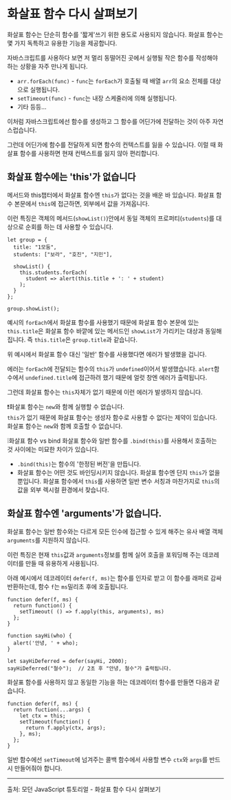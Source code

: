 # 화살표 함수 다시 살펴보기

화살표 함수는 단순히 함수를 '짧게'쓰기 위한 용도로 사용되지 않습니다. 화살표 함수는 몇 가지 독특하고 유용한 기능을 제공합니다.   
   
자바스크립트를 사용하다 보면 저 멀리 동떨어진 곳에서 실행될 작은 함수를 작성해야 하는 상황을 자주 만나게 됩니다.   
   
- `arr.forEach(func)` - `func`는 `forEach`가 호출될 때 배열 `arr`의 요소 전체를 대상으로 실행됩니다.
- `setTimeout(func)` - `func`는 내장 스케줄러에 의해 실행됩니다.
- 기타 등등...

이처럼 자바스크립트에선 함수를 생성하고 그 함수를 어딘가에 전달하는 것이 아주 자연스럽습니다.   
   
그런데 어딘가에 함수를 전달하게 되면 함수의 컨텍스트를 잃을 수 있습니다. 이럴 때 화살표 함수를 사용하면 현재 컨텍스트를 잃지 않아 편리합니다.   


## 화살표 함수에는 'this'가 없습니다
   
메서드와 this챕터에서 화살표 함수엔 `this`가 없다는 것을 배운 바 있습니다. 화살표 함수 본문에서 `this`에 접근하면, 외부에서 값을 가져옵니다.   
   
이런 특징은 객체의 메서드(`showList()`)안에서 동일 객체의 프로퍼티(`students`)를 대상으로 순회를 하는 데 사용할 수 있습니다.
```
let group = {
  title: "1모둠",
  students: ["보라", "호진", "지민"],

  showList() {
    this.students.forEach(
      student => alert(this.title + ': ' + student)
    );
  }
};

group.showList();
```
예시의 `forEach`에서 화살표 함수를 사용했기 때문에 화살표 함수 본문에 있는 `this.title`은 화살표 함수 바깥에 있는 메서드인 `showList`가 가리키는 대상과 동일해집니다. 즉 `this.title`은 `group.title`과 같습니다.   
   
위 예시에서 화살표 함수 대신 '일반' 함수를 사용했다면 에러가 발생했을 겁니다.   
   
에러는 `forEach`에 전달되는 함수의 `this`가 `undefined`이어서 발생했습니다. `alert`함수에서 `undefined.title`에 접근하려 했기 때문에 얼럿 창엔 에러가 출력됩니다.   
   
그런데 화살표 함수는 `this`자체가 없기 때문에 이런 에러가 발생하지 않습니다.   
   
❗화살표 함수는 `new`와 함께 실행할 수 없습니다.   
`this`가 없기 때문에 화살표 함수는 생성자 함수로 사용할 수 없다는 제약이 있습니다. 화살표 함수는 `new`와 함께 호출할 수 없습니다.   
   
❕화살표 함수 vs bind
화살표 함수와 일반 함수를 `.bind(this)`를 사용해서 호출하는 것 사이에는 미묘한 차이가 있습니다.      
- `.bind(this)`는 함수의 '한정된 버전'을 만듭니다.
- 화살표 함수는 어떤 것도 바인딩시키지 않습니다. 화살표 함수엔 단지 `this`가 없을 뿐입니다. 화살표 함수에서 `this`를 사용하면 일반 변수 서칭과 마찬가지로 `this`의 값을 외부 렉시컬 환경에서 찾습니다.   


## 화살표 함수엔 'arguments'가 없습니다.
   
화살표 함수는 일반 함수와는 다르게 모든 인수에 접근할 수 있게 해주는 유사 배열 객체 `arguments`를 지원하지 않습니다.   
   
이런 특징은 현재 `this`값과 `arguments`정보를 함께 실어 호출을 포워딩해 주는 데코레이터를 만들 때 유용하게 사용됩니다.   
   
아래 예시에서 데코레이터 `defer(f, ms)`는 함수를 인자로 받고 이 함수를 래퍼로 감싸 반환하는데, 함수 `f`는 `ms`밀리초 후에 호출됩니다.
```
function defer(f, ms) {
  return function() {
    setTimeout( () => f.apply(this, arguments), ms)
  };
}

function sayHi(who) {
  alert('안녕, ' + who);
}

let sayHiDeferred = defer(sayHi, 2000);
sayHiDeferred("철수");  // 2초 후 "안녕, 철수"가 출력됩니다.
```
화살표 함수를 사용하지 않고 동일한 기능을 하는 데코레이터 함수를 만들면 다음과 같습니다.
```
function defer(f, ms) {
  return fuction(...args) {
    let ctx = this;
    setTimeout(function() {
      return f.apply(ctx, args);
    }, ms);
  };
}
```
일반 함수에선 `setTimeout`에 넘겨주는 콜백 함수에서 사용할 변수 `ctx`와 `args`를 반드시 만들어줘야 합니다.

---
출처: 모던 JavaScript 튜토리얼 - 화살표 함수 다시 살펴보기
